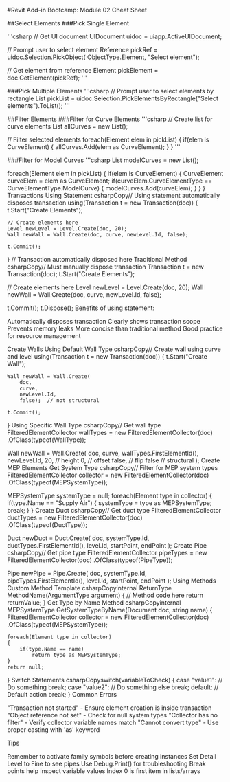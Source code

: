 #Revit Add-in Bootcamp: Module 02 Cheat Sheet

##Select Elements
###Pick Single Element

'''csharp
// Get UI document
UIDocument uidoc = uiapp.ActiveUIDocument;

// Prompt user to select element
Reference pickRef = uidoc.Selection.PickObject(
    ObjectType.Element, 
    "Select element");

// Get element from reference
Element pickElement = doc.GetElement(pickRef);
'''

###Pick Multiple Elements
'''csharp
// Prompt user to select elements by rectangle
List<Element> pickList = uidoc.Selection.PickElementsByRectangle("Select elements").ToList();
'''

##Filter Elements
###Filter for Curve Elements
'''csharp
// Create list for curve elements
List<CurveElement> allCurves = new List<CurveElement>();

// Filter selected elements
foreach(Element elem in pickList)
{
    if(elem is CurveElement)
    {
        allCurves.Add(elem as CurveElement); 
    }
}
'''

###Filter for Model Curves
'''csharp
List<CurveElement> modelCurves = new List<CurveElement>();

foreach(Element elem in pickList)
{
    if(elem is CurveElement)
    {
        CurveElement curveElem = elem as CurveElement;
        if(curveElem.CurveElementType == CurveElementType.ModelCurve)
        {
            modelCurves.Add(curveElem);
        }
    }
}
Transactions
Using Statement
csharpCopy// Using statement automatically disposes transaction
using(Transaction t = new Transaction(doc))
{
    t.Start("Create Elements");
    
    // Create elements here
    Level newLevel = Level.Create(doc, 20);
    Wall newWall = Wall.Create(doc, curve, newLevel.Id, false);
    
    t.Commit();
} // Transaction automatically disposed here
Traditional Method
csharpCopy// Must manually dispose transaction
Transaction t = new Transaction(doc);
t.Start("Create Elements"); 

// Create elements here
Level newLevel = Level.Create(doc, 20);
Wall newWall = Wall.Create(doc, curve, newLevel.Id, false);

t.Commit();
t.Dispose();
Benefits of using statement:

Automatically disposes transaction
Clearly shows transaction scope
Prevents memory leaks
More concise than traditional method
Good practice for resource management

Create Walls
Using Default Wall Type
csharpCopy// Create wall using curve and level
using(Transaction t = new Transaction(doc))
{
    t.Start("Create Wall");
    
    Wall newWall = Wall.Create(
        doc,
        curve,
        newLevel.Id,
        false);  // not structural
    
    t.Commit();
}
Using Specific Wall Type
csharpCopy// Get wall type
FilteredElementCollector wallTypes = new FilteredElementCollector(doc)
    .OfClass(typeof(WallType));

Wall newWall = Wall.Create(
    doc,
    curve,
    wallTypes.FirstElementId(),
    newLevel.Id,
    20,    // height
    0,     // offset
    false, // flip
    false  // structural
);
Create MEP Elements
Get System Type
csharpCopy// Filter for MEP system types
FilteredElementCollector collector = new FilteredElementCollector(doc)
    .OfClass(typeof(MEPSystemType));

MEPSystemType systemType = null;
foreach(Element type in collector)
{
    if(type.Name == "Supply Air")
    {
        systemType = type as MEPSystemType;
        break;
    }
}
Create Duct
csharpCopy// Get duct type
FilteredElementCollector ductTypes = new FilteredElementCollector(doc)
    .OfClass(typeof(DuctType));

Duct newDuct = Duct.Create(
    doc,
    systemType.Id,
    ductTypes.FirstElementId(),
    level.Id,
    startPoint,
    endPoint
);
Create Pipe
csharpCopy// Get pipe type
FilteredElementCollector pipeTypes = new FilteredElementCollector(doc)
    .OfClass(typeof(PipeType));

Pipe newPipe = Pipe.Create(
    doc,
    systemType.Id,
    pipeTypes.FirstElementId(),
    level.Id,
    startPoint,
    endPoint
);
Using Methods
Custom Method Template
csharpCopyinternal ReturnType MethodName(ArgumentType argument)
{
    // Method code here
    return returnValue;
}
Get Type by Name Method
csharpCopyinternal MEPSystemType GetSystemTypeByName(Document doc, string name)
{
    FilteredElementCollector collector = new FilteredElementCollector(doc)
        .OfClass(typeof(MEPSystemType));
        
    foreach(Element type in collector)
    {
        if(type.Name == name)
            return type as MEPSystemType;
    }
    return null;
}
Switch Statements
csharpCopyswitch(variableToCheck)
{
    case "value1":
        // Do something
        break;
    case "value2":
        // Do something else
        break;
    default:
        // Default action
        break;
}
Common Errors

"Transaction not started" - Ensure element creation is inside transaction
"Object reference not set" - Check for null system types
"Collector has no filter" - Verify collector variable names match
"Cannot convert type" - Use proper casting with 'as' keyword

Tips

Remember to activate family symbols before creating instances
Set Detail Level to Fine to see pipes
Use Debug.Print() for troubleshooting
Break points help inspect variable values
Index 0 is first item in lists/arrays

